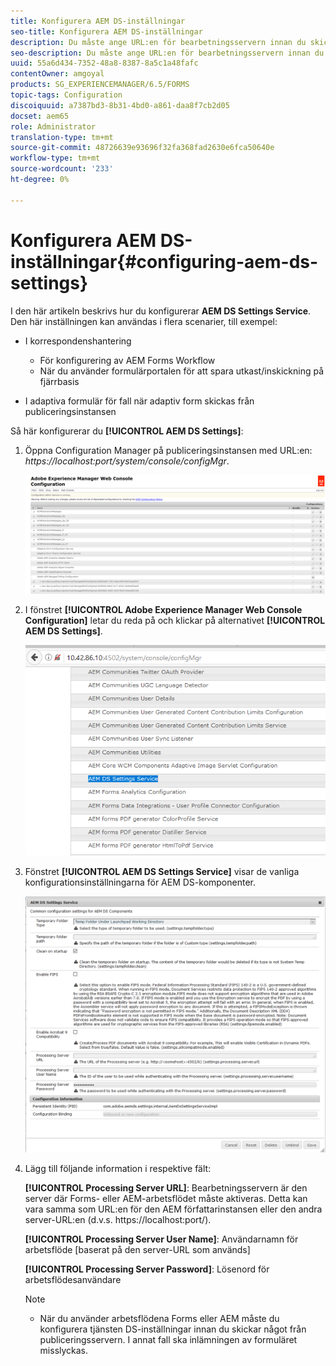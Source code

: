 ```yaml
---
title: Konfigurera AEM DS-inställningar
seo-title: Konfigurera AEM DS-inställningar
description: Du måste ange URL:en för bearbetningsservern innan du skickar ett formulär.
seo-description: Du måste ange URL:en för bearbetningsservern innan du skickar ett formulär.
uuid: 55a6d434-7352-48a8-8387-8a5c1a48fafc
contentOwner: amgoyal
products: SG_EXPERIENCEMANAGER/6.5/FORMS
topic-tags: Configuration
discoiquuid: a7387bd3-8b31-4bd0-a861-daa8f7cb2d05
docset: aem65
role: Administrator
translation-type: tm+mt
source-git-commit: 48726639e93696f32fa368fad2630e6fca50640e
workflow-type: tm+mt
source-wordcount: '233'
ht-degree: 0%

---
```



# Konfigurera AEM DS-inställningar{#configuring-aem-ds-settings}

I den här artikeln beskrivs hur du konfigurerar **AEM DS Settings Service**. Den här inställningen kan användas i flera scenarier, till exempel:

* I korrespondenshantering

   * För konfigurering av AEM Forms Workflow
   * När du använder formulärportalen för att spara utkast/inskickning på fjärrbasis

* I adaptiva formulär för fall när adaptiv form skickas från publiceringsinstansen

Så här konfigurerar du **[!UICONTROL AEM DS Settings]**:

1. Öppna Configuration Manager på publiceringsinstansen med URL:en:\
   *https://localhost:port/system/console/configMgr*.

   ![Konfiguration av AEM webbkonsol](assets/web_configuration_console_new.png)

1. I fönstret **[!UICONTROL Adobe Experience Manager Web Console Configuration]** letar du reda på och klickar på alternativet **[!UICONTROL AEM DS Settings]**.

   ![DS-inställningar](assets/ds_settings_new.png)

1. Fönstret **[!UICONTROL AEM DS Settings Service]** visar de vanliga konfigurationsinställningarna för AEM DS-komponenter.

   ![Tjänsten DS Settings](assets/ds_settings_service_new.png)

1. Lägg till följande information i respektive fält:

   **[!UICONTROL Processing Server URL]**: Bearbetningsservern är den server där Forms- eller AEM-arbetsflödet måste aktiveras. Detta kan vara samma som URL:en för den AEM författarinstansen eller den andra server-URL:en (d.v.s. https://localhost:port/).

   **[!UICONTROL Processing Server User Name]**: Användarnamn för arbetsflöde  [baserat på den server-URL som används]

   **[!UICONTROL Processing Server Password]**: Lösenord för arbetsflödesanvändare

   >[!NOTE]
   >
   >
   >    
   >    
   >    * När du använder arbetsflödena Forms eller AEM måste du konfigurera tjänsten DS-inställningar innan du skickar något från publiceringsservern. I annat fall ska inlämningen av formuläret misslyckas.


